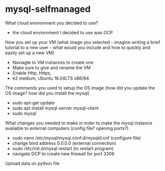 # mysql-selfmanaged

What cloud environment you decided to use?
  - the cloud enviornment I decided to use was GCP

How you set up your VM (what image you selected - imagine writing a brief tutorial to a new user - what would you include and how to quickly and easily set up a new VM) 
  - Naviagte to VM instances to create one 
  - Make sure to give and rename the VM 
  - Enable Http, Https, 
  - e2 medium, Ubuntu 18.04LTS x86/64

The commands you used to setup the OS image (how did you update the OS image? how did you install the mysql)
  - sudo apt-get update
  - sudo apt install mysql-server mysql-client 
  - sudo mysql

What changes you needed to make in order to make the mysql instance available to external computers (config file? opening ports?) 
  - sudo nano /etc/mysql/mysql.conf.d/mysqld.cnf (configure file) 
  - change bind address 0.0.0.0 (external connection)
  - sudo /etc/init.d/mysql restart (to restart program)
  - navigate GCP to create new firewall for port 3306
  
  Upload data on python file 

